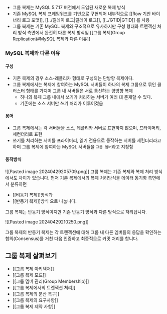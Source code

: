 
- 그룹 복제는 MySQL 5.7.17 버전에서 도입된 새로운 복제 방식
- 기존 MySQL 복제 프레임워크를 기반으로 구현되어 내부적으로 [[Row 기반 바이너리 로그 포맷]], [[../릴레이 로그|릴레이 로그]], [[../GTID|GTID]] 를 사용
- 그룹 복제는 기존 MySQL 복제와 구조적으로 유사하지만 구성 형태와 트랜잭션 처리 방식 측면에서 완전히 다른 복제 방식임 [[그룹 복제(Group Replication)#MySQL 복제와 다른 이유]]


### MySQL 복제와 다른 이유

#### 구성
- 기존 복제의 경우 소스-레플리카 형태로 구성되는 단방향 복제이다.
- 그룹 복제에서는 복제에 참여하는 MySQL 서버들이 하나의 복제 그룹으로 묶인 클러스터 형태를 가지며 그룹 내 서버들은 서로 통신하는 양방향 복제 
	- 하나의 복제 그룹 내에서 쓰기가 처리하는 서버가 여러 대 존재할 수 있다. 
	- 기존에는 소스 서버만 쓰기 처리가 이루어졌음
#### 용어
 - 그룹 복제에서는 각 서버들을 소스, 레플리카 서버로 표현하지 않으며, 프라이머리, 세컨더리로 표현
 - 쓰기를 처리하는 서버를 프라이머리, 읽기 전용으로 동작하는 서버를 세컨더리라고 하며 그룹 복제에 참여하는 MySQL 서버들을 `그룹 멤버`라고 지칭함

#### 동작방식
![[Pasted image 20240429205709.png]]
그룹 복제는 기존 복제와 복제 처리 방식에서도 차이가 있습니다. 
먼저 기존 복제에서의 복제 처리방식을 데이터 동기화 측면에서 분류하면 
- [[비동기 복제]]방식과 
- [[반동기 복제]]방식
으로 나눕니다. 

그룹 복제는 반동기 방식이지만 기존 반동기 방식과 다른 방식으로 처리됩니다. 

![[Pasted image 20240429210250.png]]

그룹 복제의 반동기 복제는 각 트랜잭션에 대해 그룹 내 다른 멤버들의 응답을 확인하는 합의(Consensus)를 거친 다음 인증하고 최종적으로 커밋 처리를 합니다. 


## 그룹 복제 살펴보기

- [[그룹 복제 아키텍처]]
- [[그룹 복제 모드]]
- [[그룹 멤버 관리(Group Membership)]]
- [[그룹 복제에서의 트랜잭션 처리]]
- [[그룹 복제의 분산 복구]]
- [[그룹 복제의 요구사항]]
- [[그룹 복제 제약 사항]]
